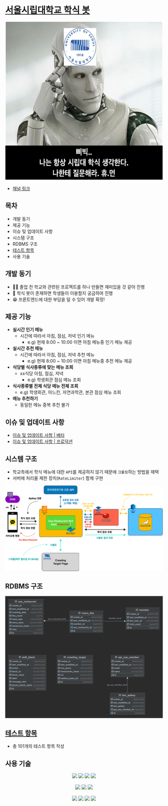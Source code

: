 # <a href="https://pf.kakao.com/_YVxdzG" target="_blank">서울시립대학교 학식 봇</a>

![bot-profile.png](docs%2Fimages%2Fbot-profile.png)
* <a href="https://pf.kakao.com/_YVxdzG" target="_blank">채널 링크</a>

## 목차
* 개발 동기
* 제공 기능
* 이슈 및 업데이트 사항
* 시스템 구조
* RDBMS 구조
* <a href="http://uos-restaurant-bot.shop/test-docs" target="_blank">테스트 항목</a>
* 사용 기술

## 개발 동기
* 👨‍🎓 졸업 전 학교와 관련된 프로젝트를 하나 만들면 재미있을 것 같아 진행
* 🤖 학식 봇이 존재하면 학생들이 이용할지 궁금하여 진행
* 😁 프론트엔드에 대한 부담을 덜 수 있어 개발 확정!

## 제공 기능
* **실시간 인기 메뉴**
  * 시간에 따라서 아침, 점심, 저녁 인기 메뉴
    * e.g) 현재 8:00 ~ 10:00 이면 아침 메뉴중 인기 메뉴 제공
* **실시간 추천 메뉴**
  * 시간에 따라서 아침, 점심, 저녁 추천 메뉴
    *  e.g) 현재 8:00 ~ 10:00 이면 아침 메뉴중 추천 메뉴 제공
* **식당별 식사종류에 맞는 메뉴 조회**
  * xx식당 아침, 점심, 저녁
    * e.g) 학생회관 점심 메뉴 조회
* **식사종류별 전체 식당 메뉴 전체 조회**
  * e.g) 학생회관, 아느칸, 자연과학관, 본관 점심 메뉴 조회
* **메뉴 추천하기**
  * 동일한 메뉴 중복 추천 불가

## 이슈 및 업데이트 사항
* [이슈 및 업데이트 사항 | 베타](docs/BETA-UPDATE-REPORT.md)
* [이슈 및 업데이트 사항 | 프로덕션](docs/UPDATE-REPORT.md)

## 시스템 구조
* 학교측에서 학식 메뉴에 대한 `API`를 제공하지 않기 때문에 `크롤링`하는 방법을 채택
* 서버에 처리율 제한 장치(`RateLimiter`) 함께 구현

![system-architecture.png](docs%2Fimages%2Fsystem-architecture.png)

## RDBMS 구조
![erd.png](docs%2Fimages%2Ferd.png)

## <a href="http://uos-restaurant-bot.shop/test-docs" target="_blank">테스트 항목</a>
*  총 101개의 테스트 항목 작성


## 사용 기술

<div align="center">
<img src="https://img.shields.io/badge/java-007396?style=for-the-badge&logo=java&logoColor=white">
<img src="https://img.shields.io/badge/junit5-25A162?style=for-the-badge&logo=junit5&logoColor=white">
<img src="https://img.shields.io/badge/spring_boot-6DB33F?style=for-the-badge&logo=springboot&logoColor=white">
<img src="https://img.shields.io/badge/spring data jpa-6DB33F?style=for-the-badge&logo=springboot&logoColor=white">
<br /><br />

<img src="https://img.shields.io/badge/maridaDB-003545?style=for-the-badge&logo=mariadb&logoColor=white">
<img src="https://img.shields.io/badge/H2_Database-1F305F?style=for-the-badge&logo=H2DB&logoColor=white">
<img src="https://img.shields.io/badge/Redis-DC382D?style=for-the-badge&logo=redis&logoColor=white">
<br /><br />

<img src="https://img.shields.io/badge/amazon_ec2-FF9900?style=for-the-badge&logo=amazonec2&logoColor=white">
<img src="https://img.shields.io/badge/amazon_rds-527FFF?style=for-the-badge&logo=amazonrds&logoColor=white">
<img src="https://img.shields.io/badge/amazon_Elastic_Cache-4053D6?style=for-the-badge&logo=awselasticcache&logoColor=white">
<img src="https://img.shields.io/badge/docker-2496ED?style=for-the-badge&logo=docker&logoColor=white">
</div>
<br />
